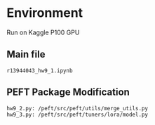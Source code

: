 # Environment #

Run on Kaggle P100 GPU

## Main file
```main
r13944043_hw9_1.ipynb
```

## PEFT Package Modification
```replace
hw9_2.py: /peft/src/peft/utils/merge_utils.py
hw9_3.py: /peft/src/peft/tuners/lora/model.py
